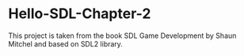 # Hello-SDL-Chapter-2

This project is taken from the book SDL Game Development by Shaun Mitchel and based on SDL2 library.
